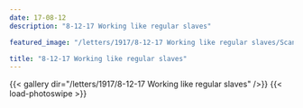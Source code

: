 ```yaml
---
date: 17-08-12
description: "8-12-17 Working like regular slaves"

featured_image: "/letters/1917/8-12-17 Working like regular slaves/Scan_20171025(0).jpg"

title: "8-12-17 Working like regular slaves"
---
```


{{< gallery dir="/letters/1917/8-12-17 Working like regular slaves" />}} {{< load-photoswipe >}}
